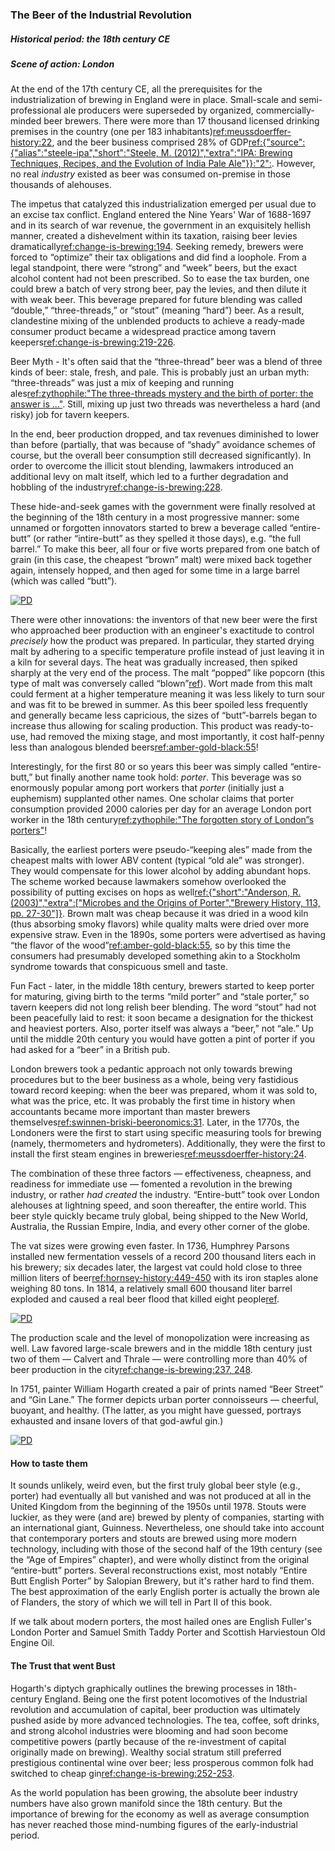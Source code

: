 ### The Beer of the Industrial Revolution
##### Historical period: the 18th century CE
##### Scene of action: London

At the end of the 17th century CE, all the prerequisites for the industrialization of brewing in England were in place. Small-scale and semi-professional ale producers were superseded by organized, commercially-minded beer brewers. There were more than 17 thousand licensed drinking premises in the country (one per 183 inhabitants)[ref:meussdoerffer-history:22](), and the beer business comprised 28% of GDP[ref:{"source":{"alias":"steele-ipa","short":"Steele, M. (2012)","extra":"IPA: Brewing Techniques, Recipes, and the Evolution of India Pale Ale"}}:"2":](). However, no real *industry* existed as beer was consumed on-premise in those thousands of alehouses.

The impetus that catalyzed this industrialization emerged per usual due to an excise tax conflict. England entered the Nine Years' War of 1688-1697 and in its search of war revenue, the government in an exquisitely hellish manner, created a dishevelment within its taxation, raising beer levies dramatically[ref:change-is-brewing:194](). Seeking remedy, brewers were forced to “optimize” their tax obligations and did find a loophole. From a legal standpoint, there were “strong” and “week” beers, but the exact alcohol content had not been prescribed. So to ease the tax burden, one could brew a batch of very strong beer, pay the levies, and then dilute it with weak beer. This beverage prepared for future blending was called “double,” “three-threads,” or “stout” (meaning “hard”) beer. As a result, clandestine mixing of the unblended products to achieve a ready-made consumer product became a widespread practice among tavern keepers[ref:change-is-brewing:219-226]().

Beer Myth - It's often said that the “three-thread” beer was a blend of three kinds of beer: stale, fresh, and pale. This is probably just an urban myth: “three-threads” was just a mix of keeping and running ales[ref:zythophile:"The three-threads mystery and the birth of porter: the answer is …"](https://zythophile.co.uk/2015/06/05/the-three-threads-mystery-and-the-birth-of-porter-the-answer-is/). Still, mixing up just two threads was nevertheless a hard (and risky) job for tavern keepers.

In the end, beer production dropped, and tax revenues diminished to lower than before (partially, that was because of “shady” avoidance schemes of course, but the overall beer consumption still decreased significantly). In order to overcome the illicit stout blending, lawmakers introduced an additional levy on malt itself, which led to a further degradation and hobbling of the industry[ref:change-is-brewing:228]().

These hide-and-seek games with the government were finally resolved at the beginning of the 18th century in a most progressive manner: some unnamed or forgotten innovators started to brew a beverage called “entire-butt” (or rather “intire-butt” as they spelled it those days), e.g. “the full barrel.” To make this beer, all four or five worts prepared from one batch of grain (in this case, the cheapest “brown” malt) were mixed back together again, intensely hopped, and then aged for some time in a large barrel (which was called “butt”).

[![PD](/img/intire-butt.png "Paul Sandby, “The encampment in Hyde Park,” 1781. The sign states: “Pooles / Intire Butt Beer / Fine Ale & Amber”")](https://www.loc.gov/resource/cph.3a12532/)

There were other innovations: the inventors of that new beer were the first who approached beer production with an engineer's exactitude to control *precisely* how the product was prepared. In particular, they started drying malt by adhering to a specific temperature profile instead of just leaving it in a kiln for several days. The heat was gradually increased, then spiked sharply at the very end of the process. The malt “popped” like popcorn (this type of malt was conversely called “blown”[ref](https://brewingbeerthehardway.wordpress.com/2017/12/27/blown-vs-brown-malt/)). Wort made from this malt could ferment at a higher temperature meaning it was less likely to turn sour and was fit to be brewed in summer. As this beer spoiled less frequently and generally became less capricious, the sizes of “butt”-barrels began to increase thus allowing for scaling production. This product was ready-to-use, had removed the mixing stage, and most importantly, it cost half-penny less than analogous blended beers[ref:amber-gold-black:55]()!

Interestingly, for the first 80 or so years this beer was simply called “entire-butt,” but finally another name took hold: *porter*. This beverage was so enormously popular among port workers that *porter* (initially just a euphemism) supplanted other names. One scholar claims that porter consumption provided 2000 calories per day for an average London port worker in the 18th century[ref:zythophile:"The forgotten story of London”s porters"](http://zythophile.co.uk/2007/11/02/the-forgotten-story-of-londons-porters/)!

Basically, the earliest porters were pseudo-“keeping ales” made from the cheapest malts with lower ABV content (typical “old ale” was stronger). They would compensate for this lower alcohol by adding abundant hops. The scheme worked because lawmakers somehow overlooked the possibility of putting excises on hops as well[ref:{"short":"Anderson, R. (2003)","extra":["Microbes and the Origins of Porter","Brewery History, 113, pp. 27-30"]}](http://www.breweryhistory.com/journal/archive/113/bh-113-027.html). Brown malt was cheap because it was dried in a wood kiln (thus absorbing smoky flavors) while quality malts were dried over more expensive straw. Even in the 1890s, some porters were advertised as having “the flavor of the wood”[ref:amber-gold-black:55](), so by this time the consumers had presumably developed something akin to a Stockholm syndrome towards that conspicuous smell and taste. 

Fun Fact - later, in the middle 18th century, brewers started to keep porter for maturing, giving birth to the terms “mild porter” and “stale porter,” so tavern keepers did not long relish beer blending. The word “stout” had not been peacefully laid to rest: it soon became a designation for the thickest and heaviest porters. Also, porter itself was always a “beer,” not “ale.” Up until the middle 20th century you would have gotten a pint of porter if you had asked for a “beer” in a British pub.

London brewers took a pedantic approach not only towards brewing procedures but to the beer business as a whole, being very fastidious toward record keeping: when the beer was prepared, whom it was sold to, what was the price, etc. It was probably the first time in history when accountants became more important than master brewers themselves[ref:swinnen-briski-beeronomics:31](). Later, in the 1770s, the Londoners were the first to start using specific measuring tools for brewing (namely, thermometers and hydrometers). Additionally, they were the first to install the first steam engines in breweries[ref:meussdoerffer-history:24]().

The combination of these three factors — effectiveness, cheapness, and readiness for immediate use — fomented a revolution in the brewing industry, or rather *had created* the industry. “Entire-butt” took over London alehouses at lightning speed, and soon thereafter, the entire world. This beer style quickly became truly global, being shipped to the New World, Australia, the Russian Empire, India, and every other corner of the globe. 

The vat sizes were growing even faster. In 1736, Humphrey Parsons installed new fermentation vessels of a record 200 thousand liters each in his brewery; six decades later, the largest vat could hold close to three million liters of beer[ref:hornsey-history:449-450]() with its iron staples alone weighing 80 tons. In 1814, a relatively small 600 thousand liter barrel exploded and caused a real beer flood that killed eight people[ref](https://en.wikipedia.org/wiki/London_Beer_Flood).

[![PD](/img/dore-great-vats.jpg "Gustave Doré, Blanchard Jerrold, “London, a pilgrimage. Chapter XVI, The town of malt. The great vats,” 1873")]()

The production scale and the level of monopolization were increasing as well. Law favored large-scale brewers and in the middle 18th century just two of them — Calvert and Thrale — were controlling more than 40% of beer production in the city[ref:change-is-brewing:237, 248]().

In 1751, painter William Hogarth created a pair of prints named “Beer Street” and “Gin Lane.” The former depicts urban porter connoisseurs — cheerful, buoyant, and healthy. (The latter, as you might have guessed, portrays exhausted and insane lovers of that god-awful gin.)

[![PD](/img/beer-street.jpg "William Hogarth, “Beer Street and Gin Lane,” 1751")]()

#### How to taste them

It sounds unlikely, weird even, but the first truly global beer style (e.g., porter) had eventually all but vanished and was not produced at all in the United Kingdom from the beginning of the 1950s until 1978. Stouts were luckier, as they were (and are) brewed by plenty of companies, starting with an international giant, Guinness. Nevertheless, one should take into account that contemporary porters and stouts are brewed using more modern technology, including with those of the second half of the 19th century (see the “Age of Empires” chapter), and were wholly distinct from the original “entire-butt” porters. Several reconstructions exist, most notably “Entire Butt English Porter” by Salopian Brewery, but it's rather hard to find them. The best approximation of the early English porter is actually the brown ale of Flanders, the story of which we will tell in Part II of this book.

If we talk about modern porters, the most hailed ones are English Fuller's London Porter and Samuel Smith Taddy Porter and Scottish Harviestoun Old Engine Oil.

#### The Trust that went Bust

Hogarth's diptych graphically outlines the brewing processes in 18th-century England. Being one the first potent locomotives of the Industrial revolution and accumulation of capital, beer production was ultimately pushed aside by more advanced technologies. The tea, coffee, soft drinks, and strong alcohol industries were blooming and had soon become competitive powers (partly because of the re-investment of capital originally made on brewing). Wealthy social stratum still preferred prestigious continental wine over beer; less prosperous common folk had switched to cheap gin[ref:change-is-brewing:252-253]().

As the world population has been growing, the absolute beer industry numbers have also grown manifold since the 18th century. But the importance of brewing for the economy as well as average consumption has never reached those mind-numbing figures of the early-industrial period.
